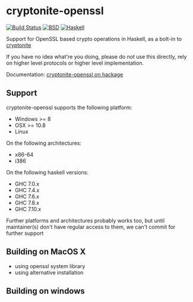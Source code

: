 cryptonite-openssl
==================

[![Build Status](https://travis-ci.org/vincenthz/cryptonite-openssl.png?branch=master)](https://travis-ci.org/vincenthz/cryptonite-openssl)
[![BSD](http://b.repl.ca/v1/license-BSD-blue.png)](http://en.wikipedia.org/wiki/BSD_licenses)
[![Haskell](http://b.repl.ca/v1/language-haskell-lightgrey.png)](http://haskell.org)

Support for OpenSSL based crypto operations in Haskell, as a bolt-in to [cryptonite](http://hackage.haskell.org/package/cryptonite)

If you have no idea what're you doing, please do not use this directly, rely on
higher level protocols or higher level implementation.

Documentation: [cryptonite-openssl on hackage](http://hackage.haskell.org/package/cryptonite-openssl)

Support
-------

cryptonite-openssl supports the following platform:

* Windows >= 8
* OSX >= 10.8
* Linux

On the following architectures:

* x86-64
* i386

On the following haskell versions:

* GHC 7.0.x
* GHC 7.4.x
* GHC 7.6.x
* GHC 7.8.x
* GHC 7.10.x

Further platforms and architectures probably works too, but until maintainer(s) don't have regular
access to them, we can't commit for further support

Building on MacOS X
-------------------

* using openssl system library
* using alternative installation

Building on windows
-------------------

